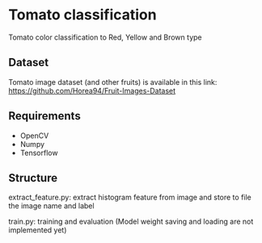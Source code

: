 # Tomato classification
Tomato color classification to Red, Yellow and Brown type

## Dataset
Tomato image dataset (and other fruits) is available in this link:
https://github.com/Horea94/Fruit-Images-Dataset

## Requirements
* OpenCV
* Numpy
* Tensorflow

## Structure
extract_feature.py: extract histogram feature from image and store to file the image name and label

train.py: training and evaluation (Model weight saving and loading are not implemented yet)

